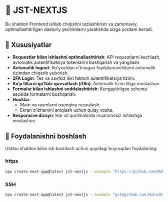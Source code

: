# 🚀 JST-NEXTJS

Bu shablon Frontend ishlab chiqishni tezlashtirish va zamonaviy, optimallashtirilgan dasturiy yechimlarni yaratishda sizga yordam beradi.

## 📝 Xususiyatlar

- **Requestlar bilan ishlashni optimallashtirish**: API requestlarni kechlash, avtomatik autentifikatsiya tokenlarini boshqarish va yangilash.
- **Avtomatik logout**: Ro'yxatdan o'tmagan foydalanuvchilarni avtomatik tizimdan chiqarib yuborish.
- **2FA Login**: Tez va xavfsiz ikki faktorli autentifikatsiya tizimi.
- **Ko‘p tillarni qo‘llab-quvvatlash (i18n)**: Avtomatik tizim tiliga moslashuv.
- **Formalar bilan ishlashni soddalashtirish**: Kengaytirilgan schema asosida formalarni boshqarish.
- **Hooklar**:
  - Matn va rasmlarni osongina nusxalash.
  - Ekran o‘lchamini aniqlash uchun qulay vosita.
- **Responsive dizayn**: Har xil qurilmalarda muammosiz ishlashga moslashuv.

## 🚀 Foydalanishni boshlash

Ushbu shablon bilan ish boshlash uchun quyidagi buyruqdan foydalaning:

### https

```bash
npx create-next-app@latest jst-nextjs --example "https://github.com/Muhiddin0/jst-nextjs.git"
```

### SSH

```bash
npx create-next-app@latest jst-nextjs --example "git@github.com:Muhiddin0/jst-nextjs.git"
```
